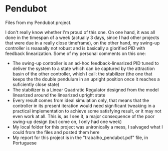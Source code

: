 # Pendubot
Files from my Pendubot project. 

I don't really know whether I'm proud of this one. On one hand, it was all done in the timespan of a week (actually 3 days, since I had other projects that were due in a really close timeframe), on the other hand, my swing-up controller is reaaaally not robust and is basically a glorified PID with feedback linearization.
Some of my personal comments on this one: 

- The swing-up controller is an ad-hoc feedback-linearized PID tuned to deliver the system to a state which can be captured by the attraction basin of the other controller, which I call: the stabilizer (the one that keeps the the double pendulum in an upright position once it reaches a suficiently close state)
- The stabilizer is a Linear Quadratic Regulator designed from the model linearized around the linearized upright state
- Every result comes from ideal simulation only, that means that the controller in its present iteration would need significant tweaking in a practical implementation to achieve some satisfying result, or it may not even work at all. This is, as I see it, a major consequence of the poor swing-up design (but come on, I only had one week)
- My local folder for this project was unironically a mess, I salvaged what I could from the files and posted them here
- My report for this project is in the "trabalho_pendubot.pdf" file, in Portuguese

